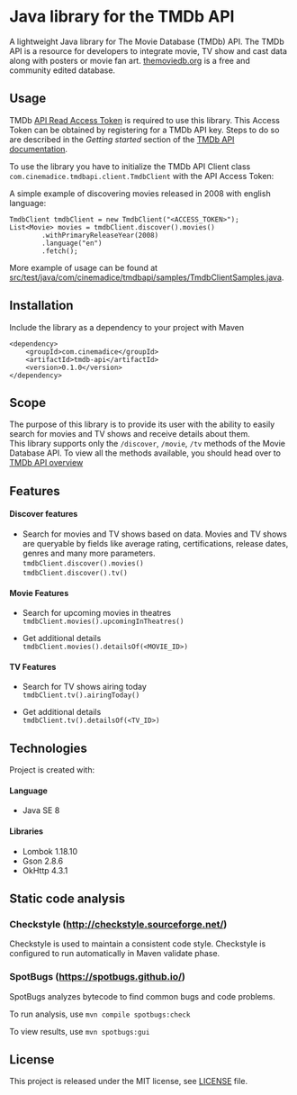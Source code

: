 # Java library for the TMDb API

A lightweight Java library for The Movie Database (TMDb) API. The TMDb API is a 
resource for developers to integrate movie, TV show and cast data along with 
posters or movie fan art. [themoviedb.org](https://www.themoviedb.org/) is a 
free and community edited database.

## Usage
TMDb [API Read Access Token](https://developers.themoviedb.org/4/getting-started/authorization) 
is required to use this library. This Access Token can be obtained by registering for 
a TMDb API key. Steps to do so are described in the *Getting started* section of the 
[TMDb API documentation](https://developers.themoviedb.org/3/getting-started/introduction).

To use the library you have to initialize the TMDb API Client class
`com.cinemadice.tmdbapi.client.TmdbClient` with the API Access Token:  

A simple example of discovering movies released in 2008 with english language:  
```
TmdbClient tmdbClient = new TmdbClient("<ACCESS_TOKEN>");
List<Movie> movies = tmdbClient.discover().movies()
        .withPrimaryReleaseYear(2008)
        .language("en")
        .fetch();
```

More example of usage can be found at [src/test/java/com/cinemadice/tmdbapi/samples/TmdbClientSamples.java](https://github.com/rpaluvee/tmdb-api/tree/master/src/test/java/com/cinemadice/tmdbapi/samples/TmdbClientSamples.java).

## Installation
Include the library as a dependency to your project with Maven  
```
<dependency>
    <groupId>com.cinemadice</groupId>
    <artifactId>tmdb-api</artifactId>
    <version>0.1.0</version>
</dependency>
```

## Scope

The purpose of this library is to provide its user with the ability to easily 
search for movies and TV shows and receive details about them.   
This library supports only the `/discover`, `/movie`, `/tv` methods of the Movie 
Database API. To view all the methods available, you should head over to 
[TMDb API overview](https://www.themoviedb.org/documentation/api)

## Features

#### Discover features

* Search for movies and TV shows based on data. Movies and TV shows are queryable by fields like average rating, 
certifications, release dates, genres and many more parameters.  
`tmdbClient.discover().movies()`  
`tmdbClient.discover().tv()`

#### Movie Features

* Search for upcoming movies in theatres  
`tmdbClient.movies().upcomingInTheatres()`

* Get additional details  
`tmdbClient.movies().detailsOf(<MOVIE_ID>)`

#### TV Features

* Search for TV shows airing today  
`tmdbClient.tv().airingToday()`

* Get additional details  
`tmdbClient.tv().detailsOf(<TV_ID>)`

## Technologies

Project is created with:  

#### Language
  * Java SE 8

#### Libraries
  * Lombok 1.18.10
  * Gson 2.8.6
  * OkHttp 4.3.1

## Static code analysis

### Checkstyle (http://checkstyle.sourceforge.net/)
Checkstyle is used to maintain a consistent code style.
Checkstyle is configured to run automatically in Maven validate phase.

### SpotBugs (https://spotbugs.github.io/)
SpotBugs analyzes bytecode to find common bugs and code problems.  

To run analysis, use `mvn compile spotbugs:check`

To view results, use `mvn spotbugs:gui`

## License
This project is released under the MIT license, see [LICENSE](LICENSE) file.
